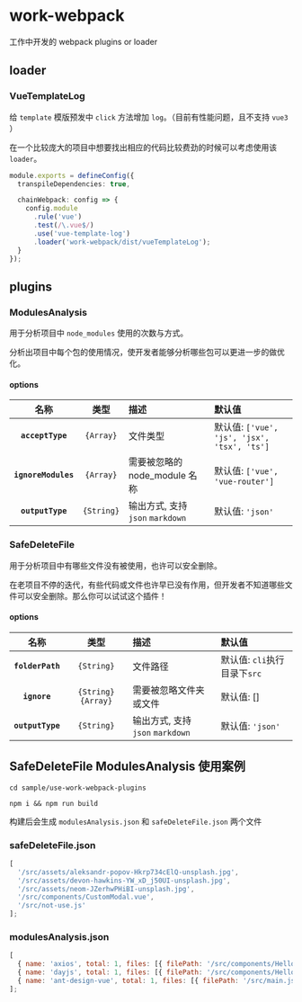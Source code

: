 # work-webpack

工作中开发的 webpack plugins or loader

## loader

### VueTemplateLog

给 `template` 模版预发中 `click` 方法增加 `log`。（目前有性能问题，且不支持 `vue3` ）

在一个比较庞大的项目中想要找出相应的代码比较费劲的时候可以考虑使用该 `loader`。

```ts
module.exports = defineConfig({
  transpileDependencies: true,

  chainWebpack: config => {
    config.module
      .rule('vue')
      .test(/\.vue$/)
      .use('vue-template-log')
      .loader('work-webpack/dist/vueTemplateLog');
  }
});
```

## plugins

### ModulesAnalysis

用于分析项目中 `node_modules` 使用的次数与方式。

分析出项目中每个包的使用情况，使开发者能够分析哪些包可以更进一步的做优化。

#### options

|        名称         |    类型    | 描述                             | 默认值                                      |
| :-----------------: | :--------: | :------------------------------- | :------------------------------------------ |
|  **`acceptType`**   | `{Array}`  | 文件类型                         | 默认值: `['vue', 'js', 'jsx', 'tsx', 'ts']` |
| **`ignoreModules`** | `{Array}`  | 需要被忽略的 node_module 名称    | 默认值: `['vue', 'vue-router']`             |
|  **`outputType`**   | `{String}` | 输出方式, 支持 `json` `markdown` | 默认值: `'json'`                            |

### SafeDeleteFile

用于分析项目中有哪些文件没有被使用，也许可以安全删除。

在老项目不停的迭代，有些代码或文件也许早已没有作用，但开发者不知道哪些文件可以安全删除。那么你可以试试这个插件！

#### options

|       名称       |         类型         | 描述                             | 默认值                       |
| :--------------: | :------------------: | :------------------------------- | :--------------------------- |
| **`folderPath`** |      `{String}`      | 文件路径                         | 默认值: `cli`执行目录下`src` |
|   **`ignore`**   | `{String}` `{Array}` | 需要被忽略文件夹或文件           | 默认值: []                   |
| **`outputType`** |      `{String}`      | 输出方式, 支持 `json` `markdown` | 默认值: `'json'`             |

## SafeDeleteFile ModulesAnalysis 使用案例

```
cd sample/use-work-webpack-plugins

npm i && npm run build

```

构建后会生成 `modulesAnalysis.json` 和 `safeDeleteFile.json` 两个文件

### safeDeleteFile.json

```js
[
  '/src/assets/aleksandr-popov-Hkrp734cElQ-unsplash.jpg',
  '/src/assets/devon-hawkins-YW_xD_j50UI-unsplash.jpg',
  '/src/assets/neom-JZerhwPHiBI-unsplash.jpg',
  '/src/components/CustomModal.vue',
  '/src/not-use.js'
];
```

### modulesAnalysis.json

```js
[
  { name: 'axios', total: 1, files: [{ filePath: '/src/components/HelloWorld.vue', useType: 'import' }] },
  { name: 'dayjs', total: 1, files: [{ filePath: '/src/components/HelloWorld.vue', useType: 'require' }] },
  { name: 'ant-design-vue', total: 1, files: [{ filePath: '/src/main.js', useType: 'require' }] }
];
```

